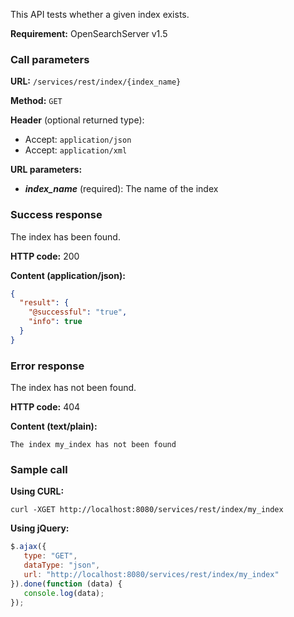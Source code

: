 This API tests whether a given index exists.

**Requirement:** OpenSearchServer v1.5

### Call parameters

**URL:** ```/services/rest/index/{index_name}```

**Method:** ```GET```

**Header** (optional returned type):
- Accept: ```application/json```
- Accept: ```application/xml```

**URL parameters:**
- _**index_name**_ (required): The name of the index

### Success response
The index has been found.

**HTTP code:**
200

**Content (application/json):**
```json
{
  "result": {
    "@successful": "true",
    "info": true
  }
}
```

### Error response

The index has not been found.

**HTTP code:**
404

**Content (text/plain):**
```
The index my_index has not been found
```

### Sample call

**Using CURL:**
```shell
curl -XGET http://localhost:8080/services/rest/index/my_index
```

**Using jQuery:**
```javascript
$.ajax({ 
   type: "GET",
   dataType: "json",
   url: "http://localhost:8080/services/rest/index/my_index"
}).done(function (data) {
   console.log(data);
});
```
